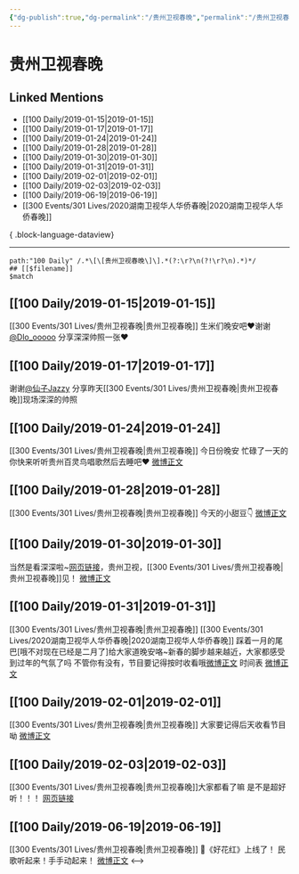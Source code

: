 ```yaml
---
{"dg-publish":true,"dg-permalink":"/贵州卫视春晚","permalink":"/贵州卫视春晚/","created":"2022-12-22T13:41:59.000+08:00","updated":"2023-08-24T19:00:24.611+08:00"}
---
```


# 贵州卫视春晚

## Linked Mentions
- [[100 Daily/2019-01-15\|2019-01-15]]
- [[100 Daily/2019-01-17\|2019-01-17]]
- [[100 Daily/2019-01-24\|2019-01-24]]
- [[100 Daily/2019-01-28\|2019-01-28]]
- [[100 Daily/2019-01-30\|2019-01-30]]
- [[100 Daily/2019-01-31\|2019-01-31]]
- [[100 Daily/2019-02-01\|2019-02-01]]
- [[100 Daily/2019-02-03\|2019-02-03]]
- [[100 Daily/2019-06-19\|2019-06-19]]
- [[300 Events/301 Lives/2020湖南卫视华人华侨春晚\|2020湖南卫视华人华侨春晚]]

{ .block-language-dataview}

---

```expander
path:"100 Daily" /.*\[\[贵州卫视春晚\]\].*(?:\r?\n(?!\r?\n).*)*/
## [[$filename]]
$match
```
## [[100 Daily/2019-01-15\|2019-01-15]]
[[300 Events/301 Lives/贵州卫视春晚\|贵州卫视春晚]]
生米们晚安吧❤️谢谢[@Dlo_ooooo](https://weibo.com/n/Dlo_ooooo) 分享深深帅照一张❤️
[](https://weibo.com/detail/4328865696756422)

## [[100 Daily/2019-01-17\|2019-01-17]]
谢谢[@仙子Jazzy](https://weibo.com/n/%E4%BB%99%E5%AD%90Jazzy) 分享昨天[[300 Events/301 Lives/贵州卫视春晚\|贵州卫视春晚]]现场深深的帅照

## [[100 Daily/2019-01-24\|2019-01-24]]
[[300 Events/301 Lives/贵州卫视春晚\|贵州卫视春晚]]
今日份晚安 忙碌了一天的你快来听听贵州百灵鸟唱歌然后去睡吧❤️
[微博正文](https://weibo.com/detail/4331969036498170)
## [[100 Daily/2019-01-28\|2019-01-28]]
[[300 Events/301 Lives/贵州卫视春晚\|贵州卫视春晚]]
今天的小甜豆👇
[微博正文](https://weibo.com/detail/4333409360570842)

## [[100 Daily/2019-01-30\|2019-01-30]]
当然是看深深啦~[网页链接](https://t.cn/EtWRiSz)，贵州卫视，[[300 Events/301 Lives/贵州卫视春晚\|贵州卫视春晚]]见！
[微博正文](https://m.weibo.cn/6466290670/4334228881219537)
## [[100 Daily/2019-01-31\|2019-01-31]]
[[300 Events/301 Lives/贵州卫视春晚\|贵州卫视春晚]] [[300 Events/301 Lives/2020湖南卫视华人华侨春晚\|2020湖南卫视华人华侨春晚]]
踩着一月的尾巴[哦不对现在已经是二月了]给大家道晚安咯~新春的脚步越来越近，大家都感受到过年的气氛了吗 不管你有没有，节目要记得按时收看哦[微博正文](https://weibo.com/detail/4334557472444317)
时间表
[微博正文](https://weibo.com/detail/4334314088945371)

## [[100 Daily/2019-02-01\|2019-02-01]]
[[300 Events/301 Lives/贵州卫视春晚\|贵州卫视春晚]]
大家要记得后天收看节目呦
[微博正文](https://weibo.com/detail/4334314088945371)

## [[100 Daily/2019-02-03\|2019-02-03]]
[[300 Events/301 Lives/贵州卫视春晚\|贵州卫视春晚]]大家都看了嘛
是不是超好听！！！
[网页链接](https://weibo.cn/sinaurl?u=https%3A%2F%2Ffx.weico.net%2Fshare%2F56362028.html%3Fweibo_id%3D4335753800672872)

## [[100 Daily/2019-06-19\|2019-06-19]]
[[300 Events/301 Lives/贵州卫视春晚\|贵州卫视春晚]]
🌸《好花红》上线了！
民歌听起来！手手动起来！
[微博正文](https://m.weibo.cn/6466290670/4384961610110301)
<-->